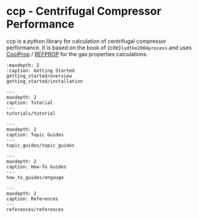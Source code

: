 # ccp - Centrifugal Compressor Performance

ccp is a python library for calculation of centrifugal compressor performance.
It is based on the book of {cite}`ludtke2004process` and uses 
[CoolProp](http://www.coolprop.org/) / 
[REFPROP](https://www.nist.gov/srd/refprop)
for the gas properties calculations.

```{toctree}
:maxdepth: 2
:caption: Getting Started
getting_started/overview
getting_started/installation
```

```{toctree}
---
maxdepth: 2
caption: Tutorial
---
tutorials/tutorial
```

```{toctree}
---
maxdepth: 2
caption: Topic Guides
---
topic_guides/topic_guides
```

```{toctree}
---
maxdepth: 2
caption: How-To Guides
---
how_to_guides/engauge
```

```{toctree}
---
maxdepth: 2
caption: References
---
references/references
```

```{bibliography} references.bib
```
